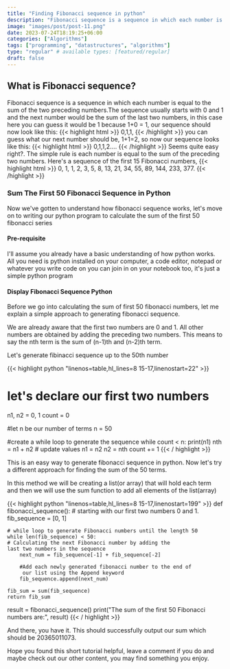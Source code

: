 ```yaml
---
title: "Finding Fibonacci sequence in python"
description: "Fibonacci sequence is a sequence in which each number is equal to the sum of the two preceding numbers.The sequence usually starts with 0 and 1 and the next number would be the sum of the last two numbers"
image: "images/post/post-11.png"
date: 2023-07-24T18:19:25+06:00
categories: ["Algorithms"]
tags: ["programming", "datastructures", "algorithms"]
type: "regular" # available types: [featured/regular]
draft: false
---
```


## What is Fibonacci sequence?

Fibonacci sequence is a sequence in which each number is equal to the sum of the two preceding numbers.The sequence usually starts with 0 and 1 and the next number would be the sum of the last two numbers, in this case here you can guess it would be 1 because 1+0 = 1, our sequence should now look like this: 
    {{< highlight html >}}
            0,1,1,
    {{< /highlight >}}
you can guess what our next number should be, 1+1=2, so now our sequence looks like this: 
{{< highlight html >}}
            0,1,1,2.... 
{{< /highlight >}}
Seems quite easy right?. The simple rule is each number is equal to the sum of the preceding two numbers. Here's a sequence of the first 15 Fibonacci numbers,
            {{< highlight html >}}
             0, 1, 1, 2, 3, 5, 8, 13, 21, 34, 55, 89, 144, 233, 377.
            {{< /highlight >}}


### Sum The First 50 Fibonacci Sequence in Python
Now we've gotten to understand how fibonacci sequence works, let's move on to writing our python program to calculate the sum of the first 50 fibonacci series


#### Pre-requisite
I'll assume you already have a basic understanding of how python works. All you need is python installed on your computer, a code editor, notepad or whatever you write code on you can join in on your notebook too, it's just a simple python program


#### Display Fibonacci Sequence Python
Before we go into calculating the sum of first 50 fibonacci numbers, let me explain a simple approach to generating fibonacci sequence.

We are already aware that the first two numbers are 0 and 1. All other numbers are obtained by adding the preceding two numbers. This means to say the nth term is the sum of (n-1)th and (n-2)th term.

Let's generate fibinacci sequence up to the 50th number

{{< highlight python "linenos=table,hl_lines=8 15-17,linenostart=22" >}}
# let's declare our first two numbers
n1, n2 = 0, 1
count = 0

#let n be our number of terms
n = 50

#create a while loop to generate the sequence
while count < n:
    print(n1)
    nth = n1 + n2
    # update values
    n1 = n2
    n2 = nth
    count += 1
{{< / highlight >}}


This is an easy way to generate fibonacci sequence in python. Now let's try a different approach for finding the sum of the 50 terms.

In this method we will be creating a list(or array) that will hold each term and then we will use the sum function to add all elements of the list(array)

{{< highlight python "linenos=table,hl_lines=8 15-17,linenostart=199" >}}
def fibonacci_sequence():
    # starting with our first two numbers 0 and 1.
    fib_sequence = [0, 1]           
    

    # while loop to generate Fibonacci numbers until the length 50
    while len(fib_sequence) < 50:
    # Calculating the next Fibonacci number by adding the 
    last two numbers in the sequence     
        next_num = fib_sequence[-1] + fib_sequence[-2]  

        #Add each newly generated fibonacci number to the end of
         our list using the Append keyword
        fib_sequence.append(next_num)
    
    fib_sum = sum(fib_sequence)
    return fib_sum


result = fibonacci_sequence()
print("The sum of the first 50 Fibonacci numbers are:", result)
{{< / highlight >}}


And there, you have it.  This should successfully output our sum which should be 20365011073. 


Hope you found this short tutorial helpful, leave a comment if you do and maybe check out our other content, you may find something you enjoy.


